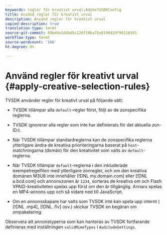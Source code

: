 ```yaml
---
keywords: regler för kreativt urval;AdobeTVSDKConfig
title: Använd regler för kreativt urval
description: Använd regler för kreativt urval
copied-description: true
translation-type: tm+mt
source-git-commit: 89bdda1d4bd5c126f19ba75a819942df901183d1
workflow-type: tm+mt
source-wordcount: '166'
ht-degree: 0%

---
```



# Använd regler för kreativt urval {#apply-creative-selection-rules}

TVSDK använder regler för kreativt urval på följande sätt:

* TVSDK tillämpar alla `default`-regler först, följt av de zonspecifika reglerna.
* TVSDK ignorerar alla regler som inte har definierats för det aktuella zon-ID:t.
* När TVSDK tillämpar standardreglerna kan de zonspecifika reglerna ytterligare ändra de kreativa prioriteringarna baserat på `host`-matchningarna (domän) för den kreativitet som valts av `default`-reglerna.

* När TVSDK tillämpar `default`-reglerna i den inkluderade exempelregelfilen med ytterligare zonregler, och om den kreativa domänen M3U8 inte innehåller [!DNL my.domain.com] eller [!DNL a.bcd.com] och annonszonen är `1234`, sorteras de kreativa om och Flash VPAID-kreativiteten spelas upp först om den är tillgänglig. Annars spelas en MP4-annons upp och så vidare ned till JavaScript.

* Om en annonsskapare har valts som TVSDK inte kan spela upp internt ( [!DNL .mp4], [!DNL .flv] osv.) skickar TVSDK en begäran om ompaketering.

Observera att annonstyperna som kan hanteras av TVSDK fortfarande definieras med inställningen `validMimeTypes` i `AuditudeSettings`.

<!-- 

In Android 2.5 API docs, I see a 
<span class="codeph"> setValidMimeTypes</span> but not a 
<span class="codeph"> getValidMimeTypes</span>.

 -->

